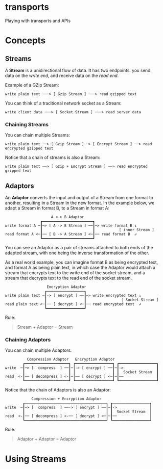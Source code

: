 # transports
Playing with transports and APIs

# Concepts

## Streams

A **Stream** is a unidirectional flow of data. It has two endpoints: you send data on the _write end_, and receive data on the _read end_.

Example of a GZip Stream:

```
write plain text ───> [ Gzip Stream ] ───> read gzipped text
````

You can think of a traditional network socket as a Stream:
```
write client data ───> [ Socket Stream ] ───> read server data
````

### Chaining Streams

You can chain multiple Streams:
```
write plain text ──> [ Gzip Stream ] ─> [ Encrypt Stream ] ──> read encrypted gzipped text
````

Notice that a chain of streams is also a Stream:
```
write plain text ──> [ Gzip + Encrypt Stream ] ──> read encrypted gzipped text
````


## Adaptors

An **Adaptor** converts the input and output of a Stream from one format to another, resulting in a Stream in the new format. In the example below, we adapt a Stream in format B, to a Stream in format A:

```
                     A <-> B Adaptor
                ┏━━━━━━━━━━━━━━━━━━━━━━━┓
write format A ─┃─> [ A -> B Stream ] ──┃─> write format B ↴
                ┃                       ┃           [ inner Stream ]
read format A <─┃── [ B -> A Stream ] <─┃── read format B  ↲
                ┗━━━━━━━━━━━━━━━━━━━━━━━┛
```

You can see an Adaptor as a pair of streams attached to both ends of the adapted stream, with one being the inverse transformation of the other.

As a real world example, you can imagine format B as being encrypted text, and format A as being plain text, in which case the Adaptor would attach a stream that encrypts text to the write end of the socket stream, and a stream that decrypts text to the read end of the socket stream.

```
                   Encryption Adaptor
                  ┏━━━━━━━━━━━━━━━━━┓
write plain text ─┃-> [ encrypt ] ──┃─> write encrypted text ↴
                  ┃                 ┃                [ Socket Stream ]
read plain text <─┃── [ decrypt ] <─┃── read encrypted text  ↲
                  ┗━━━━━━━━━━━━━━━━━┛
```

Rule:
> Stream + Adaptor = Stream

### Chaining Adaptors

You can chain multiple Adaptors:

```
          Compression Adaptor   Encryption Adaptor
        ┏━━━━━━━━━━━━━━━━━━━━┓ ┏━━━━━━━━━━━━━━━━━┓ ┏━━━━━━━━━━━━━━━━━┓
write  ─┃─> [  compress  ] ──┃─┃-> [ encrypt ] ──┃─┃->               ┃
        ┃                    ┃ ┃                 ┃ ┃  Socket Stream  ┃                     
read  <-┃── [ decompress ] <-┃─┃── [ decrypt ] <─┃─┃──               ┃
        ┗━━━━━━━━━━━━━━━━━━━━┛ ┗━━━━━━━━━━━━━━━━━┛ ┗━━━━━━━━━━━━━━━━━┛
```

Notice that the chain of Adaptors is also an Adaptor:
```
            Compression + Encryption Adaptor
        ┏━━━━━━━━━━━━━━━━━━━━━━━━━━━━━━━━━━━━━┓ ┏━━━━━━━━━━━━━━━━━┓
write  ─┃─> [  compress  ] ──-> [ encrypt ] ──┃─┃->               ┃
        ┃                                     ┃ ┃  Socket Stream  ┃                     
read  <-┃── [ decompress ] <-── [ decrypt ] <─┃─┃──               ┃
        ┗━━━━━━━━━━━━━━━━━━━━━━━━━━━━━━━━━━━━━┛ ┗━━━━━━━━━━━━━━━━━┛
```

Rule:
> Adaptor + Adaptor = Adaptor


# Using Streams